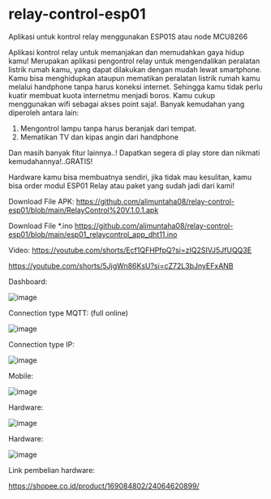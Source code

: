 # relay-control-esp01
Aplikasi untuk kontrol relay menggunakan ESP01S atau node MCU8266

Aplikasi kontrol relay untuk memanjakan dan memudahkan gaya hidup kamu! 
Merupakan aplikasi pengontrol relay untuk mengendalikan peralatan listrik rumah kamu, yang dapat dilakukan dengan mudah lewat smartphone. 
Kamu bisa menghidupkan ataupun mematikan peralatan listrik rumah kamu melalui handphone tanpa harus koneksi internet.
Sehingga kamu tidak perlu kuatir membuat kuota internetmu menjadi boros.  Kamu cukup menggunakan wifi sebagai akses point saja!. 
Banyak kemudahan yang diperoleh antara lain:
1. Mengontrol lampu tanpa harus beranjak dari tempat. 
2. Mematikan TV dan kipas angin dari handphone
   
Dan masih banyak fitur lainnya..! 
Dapatkan segera di play store dan nikmati kemudahannya!..GRATIS!

Hardware kamu bisa membuatnya sendiri, jika tidak mau kesulitan, kamu bisa order modul ESP01 Relay atau paket yang sudah jadi dari kami!

Download File APK:
https://github.com/alimuntaha08/relay-control-esp01/blob/main/RelayControl%20V.1.0.1.apk

Download File *.ino
https://github.com/alimuntaha08/relay-control-esp01/blob/main/esp01_relaycontrol_app_dht11.ino

Video:
https://youtube.com/shorts/Ecf1QFHPfpQ?si=zIQ2SIVJ5JfUQQ3E

https://youtube.com/shorts/5JjgWn86KsU?si=cZ72L3bJnyEFxANB


Dashboard:

![image](https://github.com/alimuntaha08/relay-control-esp01/blob/main/1709904614163.jpg)



Connection type MQTT: (full online)

![image](https://github.com/alimuntaha08/relay-control-esp01/blob/main/1710381451523.jpg)



Connection type IP:

![image](https://github.com/alimuntaha08/relay-control-esp01/blob/main/1710381451539.jpg)



Mobile:

![image](https://github.com/alimuntaha08/relay-control-esp01/blob/main/1709904614214.png)



Hardware:

![image](https://github.com/alimuntaha08/relay-control-esp01/blob/main/sm_switch.jpg)



Hardware:

![image](https://github.com/alimuntaha08/relay-control-esp01/blob/main/sm_switch_insid.jpg)



Link pembelian hardware:

https://shopee.co.id/product/169084802/24064620899/
